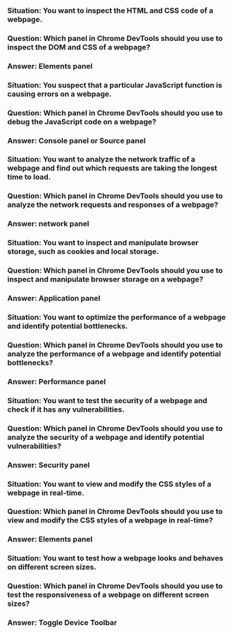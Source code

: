 ### Situation: You want to inspect the HTML and CSS code of a webpage.
### Question: Which panel in Chrome DevTools should you use to inspect the DOM and CSS of a webpage?
### Answer: Elements panel



### Situation: You suspect that a particular JavaScript function is causing errors on a webpage.
### Question: Which panel in Chrome DevTools should you use to debug the JavaScript code on a webpage?
### Answer: Console panel or Source panel



### Situation: You want to analyze the network traffic of a webpage and find out which requests are taking the longest time to load.
### Question: Which panel in Chrome DevTools should you use to analyze the network requests and responses of a webpage?
### Answer: network panel



### Situation: You want to inspect and manipulate browser storage, such as cookies and local storage.
### Question: Which panel in Chrome DevTools should you use to inspect and manipulate browser storage on a webpage?
### Answer: Application panel



### Situation: You want to optimize the performance of a webpage and identify potential bottlenecks.
### Question: Which panel in Chrome DevTools should you use to analyze the performance of a webpage and identify potential bottlenecks?
### Answer: Performance panel



### Situation: You want to test the security of a webpage and check if it has any vulnerabilities.
### Question: Which panel in Chrome DevTools should you use to analyze the security of a webpage and identify potential vulnerabilities?
### Answer: Security panel



### Situation: You want to view and modify the CSS styles of a webpage in real-time.
### Question: Which panel in Chrome DevTools should you use to view and modify the CSS styles of a webpage in real-time?
### Answer: Elements panel



### Situation: You want to test how a webpage looks and behaves on different screen sizes.
### Question: Which panel in Chrome DevTools should you use to test the responsiveness of a webpage on different screen sizes?
### Answer: Toggle Device Toolbar